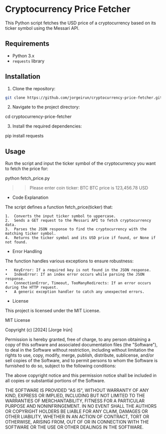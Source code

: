 # Cryptocurrency Price Fetcher

This Python script fetches the USD price of a cryptocurrency based on its ticker symbol using the Messari API.

## Requirements

- Python 3.x
- `requests` library

## Installation

1. Clone the repository:

```sh
git clone https://github.com/jorgeirun/cryptocurrency-price-fetcher.git
```

2.	Navigate to the project directory:

cd cryptocurrency-price-fetcher


3.	Install the required dependencies:

pip install requests


## Usage

Run the script and input the ticker symbol of the cryptocurrency you want to fetch the price for:

python fetch_price.py

>> Please enter coin ticker: BTC
>> BTC price is 123,456.78 USD

- Code Explanation

The script defines a function fetch_price(ticker) that:

	1.	Converts the input ticker symbol to uppercase.
	2.	Sends a GET request to the Messari API to fetch cryptocurrency data.
	3.	Parses the JSON response to find the cryptocurrency with the matching ticker symbol.
	4.	Returns the ticker symbol and its USD price if found, or None if not found.


- Error Handling

The function handles various exceptions to ensure robustness:

	•	KeyError: If a required key is not found in the JSON response.
	•	IndexError: If an index error occurs while parsing the JSON response.
	•	ConnectionError, Timeout, TooManyRedirects: If an error occurs during the HTTP request.
	•	A generic exception handler to catch any unexpected errors.


- License

This project is licensed under the MIT License.

MIT License

Copyright (c) [2024] [Jorge Irún]

Permission is hereby granted, free of charge, to any person obtaining a copy
of this software and associated documentation files (the "Software"), to deal
in the Software without restriction, including without limitation the rights
to use, copy, modify, merge, publish, distribute, sublicense, and/or sell
copies of the Software, and to permit persons to whom the Software is
furnished to do so, subject to the following conditions:

The above copyright notice and this permission notice shall be included in all
copies or substantial portions of the Software.

THE SOFTWARE IS PROVIDED "AS IS", WITHOUT WARRANTY OF ANY KIND, EXPRESS OR
IMPLIED, INCLUDING BUT NOT LIMITED TO THE WARRANTIES OF MERCHANTABILITY,
FITNESS FOR A PARTICULAR PURPOSE AND NONINFRINGEMENT. IN NO EVENT SHALL THE
AUTHORS OR COPYRIGHT HOLDERS BE LIABLE FOR ANY CLAIM, DAMAGES OR OTHER
LIABILITY, WHETHER IN AN ACTION OF CONTRACT, TORT OR OTHERWISE, ARISING FROM,
OUT OF OR IN CONNECTION WITH THE SOFTWARE OR THE USE OR OTHER DEALINGS IN THE
SOFTWARE.